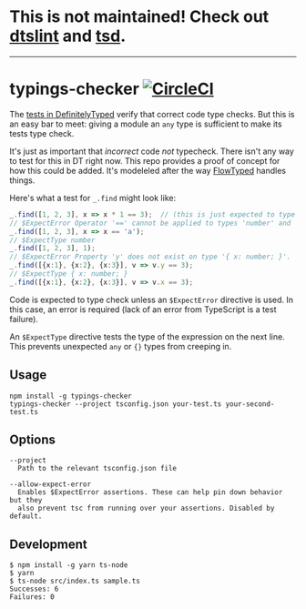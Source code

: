 # This is not maintained! Check out [dtslint](https://github.com/microsoft/dtslint) and [tsd](https://github.com/SamVerschueren/tsd).

----

# typings-checker [![CircleCI](https://circleci.com/gh/danvk/typings-checker.svg?style=svg)](https://circleci.com/gh/danvk/typings-checker)

The [tests in DefinitelyTyped][1] verify that correct code type checks.
But this is an easy bar to meet: giving a module an `any` type is sufficient to make
its tests type check.

It's just as important that _incorrect_ code _not_ typecheck. There isn't any way to
test for this in DT right now. This repo provides a proof of concept for how this could
be added. It's modeleled after the way [FlowTyped][] handles things.

Here's what a test for `_.find` might look like:

```ts
_.find([1, 2, 3], x => x * 1 == 3);  // (this is just expected to type check)
// $ExpectError Operator '==' cannot be applied to types 'number' and 'string'.
_.find([1, 2, 3], x => x == 'a');
// $ExpectType number
_.find([1, 2, 3], 1);
// $ExpectError Property 'y' does not exist on type '{ x: number; }'.
_.find([{x:1}, {x:2}, {x:3}], v => v.y == 3);
// $ExpectType { x: number; }
_.find([{x:1}, {x:2}, {x:3}], v => v.x == 3);
```

Code is expected to type check unless an `$ExpectError` directive is used. In this case, an error is required (lack of an error from TypeScript is a test failure).

An `$ExpectType` directive tests the type of the expression on the next line. This prevents unexpected `any` or `{}` types from creeping in.

## Usage

    npm install -g typings-checker
    typings-checker --project tsconfig.json your-test.ts your-second-test.ts
    
## Options

    --project
      Path to the relevant tsconfig.json file
    
    --allow-expect-error
      Enables $ExpectError assertions. These can help pin down behavior but they
      also prevent tsc from running over your assertions. Disabled by default.

## Development

```
$ npm install -g yarn ts-node
$ yarn
$ ts-node src/index.ts sample.ts
Successes: 6
Failures: 0
```

[1]: https://github.com/DefinitelyTyped/DefinitelyTyped/blob/0f756aca1642eaf49998565788caf18ef635271e/underscore/underscore-tests.ts
[FlowTyped]: https://github.com/flowtype/flow-typed/blob/a880b140e32d9d562abbe3924b2c10a583b3a6e1/definitions/npm/underscore_v1.x.x/test_underscore-v1.js
